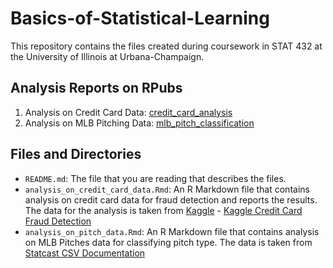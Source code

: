 # Basics-of-Statistical-Learning
This repository contains the files created during coursework in STAT 432 at the University of Illinois at Urbana-Champaign.

## Analysis Reports on RPubs
1. Analysis on Credit Card Data: [credit_card_analysis](https://rpubs.com/sandips/credit_card_fraud_detection)
2. Analysis on MLB Pitching Data: [mlb_pitch_classification](https://rpubs.com/sandips/baseball)

## Files and Directories

- `README.md`: The file that you are reading that describes the files.
- `analysis_on_credit_card_data.Rmd`: An R Markdown file that contains analysis on credit card data for fraud detection and reports the results. The data for the analysis is taken from [Kaggle](https://www.kaggle.com/) - [Kaggle Credit Card Fraud Detection](https://www.kaggle.com/mlg-ulb/creditcardfraud)
- `analysis_on_pitch_data.Rmd`: An R Markdown file that contains analysis on MLB Pitches data for classifying pitch type. The data is taken from [Statcast CSV Documentation](https://baseballsavant.mlb.com/csv-docs)
